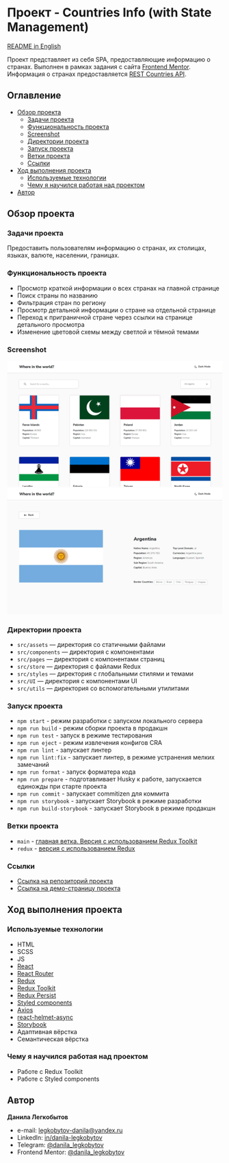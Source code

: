 # Проект - Countries Info (with State Management)

[README in English](./README-en.md)

Проект представляет из себя SPA, предоставляющие информацию о странах. Выполнен в рамках задания с сайта [Frontend Mentor](https://www.frontendmentor.io). Информация о странах предоставляется [REST Countries API](https://restcountries.com).

## Оглавление

- [Обзор проекта](#обзор-проекта)
  - [Задачи проекта](#задачи-проекта)
  - [Функциональность проекта](#функциональность-проекта)
  - [Screenshot](#screenshot)
  - [Директории проекта](#директории-проекта)
  - [Запуск проекта](#запуск-проекта)
  - [Ветки проекта](#ветки-проекта)
  - [Ссылки](#ссылки)
- [Ход выполнения проекта](#ход-выполнения-проекта)
  - [Используемые технологии](#используемые-технологии)
  - [Чему я научился работая над проектом](#чему-я-научился-работая-над-проектом)
- [Автор](#автор)

## Обзор проекта

### Задачи проекта

Предоставить пользователям информацию о странах, их столицах, языках, валюте, населении, границах.

### Функциональность проекта

- Просмотр краткой информации о всех странах на главной странице
- Поиск страны по названию
- Фильтрация стран по региону
- Просмотр детальной информации о стране на отдельной странице
- Переход к приграничной стране через ссылки на странице детального просмотра
- Изменение цветовой схемы между светлой и тёмной темами

### Screenshot

![Home page screenshot](./screenshot/ci_home_lm.png)
![Detail page screenshot](./screenshot/ci_detail_lm.png)

### Директории проекта

- `src/assets` — директория со статичными файлами
- `src/components` — директория с компонентами
- `src/pages` — директория с компонентами страниц
- `src/store` — директория с файлами Redux
- `src/styles` — директория с глобальными стилями и темами
- `src/UI` — директория с компонентами UI
- `src/utils` — директория со вспомогательными утилитами

### Запуск проекта

- `npm start` - режим разработки с запуском локального сервера
- `npm run build` - режим сборки проекта в продакшн
- `npm run test` - запуск в режиме тестирования
- `npm run eject` - режим извлечения конфигов CRA
- `npm run lint` - запускает линтер
- `npm run lint:fix` - запускает линтер, в режиме устранения мелких замечаний
- `npm run format` - запуск форматера кода
- `npm run prepare` - подготавливает Husky к работе, запускается единожды при старте проекта
- `npm run commit` - запускает commitizen для коммита
- `npm run storybook` - запускает Storybook в режиме разработки
- `npm run build-storybook` - запускает Storybook в режиме продакшн

### Ветки проекта

- `main` - [главная ветка. Версия с использованием Redux Toolkit](https://github.com/Bjorn86/countries-info-sm/tree/main)
- `redux` - [версия с использованием Redux](https://github.com/Bjorn86/countries-info-sm/tree/redux)

### Ссылки

- [Ссылка на репозиторий проекта](https://github.com/Bjorn86/countries-info-sm)
- [Ссылка на демо-страницу проекта](https://bjorn86.github.io/countries-info-sm/)

## Ход выполнения проекта

### Используемые технологии

- HTML
- SCSS
- JS
- [React](https://react.dev/)
- [React Router](https://reactrouter.com/en/main)
- [Redux](https://redux.js.org/)
- [Redux Toolkit](https://redux-toolkit.js.org/)
- [Redux Persist](https://www.npmjs.com/package/redux-persist)
- [Styled components](https://styled-components.com/)
- [Axios](https://www.npmjs.com/package/axios)
- [react-helmet-async](https://www.npmjs.com/package/react-helmet-async)
- [Storybook](https://storybook.js.org/)
- Адаптивная вёрстка
- Семантическая вёрстка

### Чему я научился работая над проектом

- Работе с Redux Toolkit
- Работе с Styled components

## Автор

**Данила Легкобытов**

- e-mail: [legkobytov-danila@yandex.ru](mailto:legkobytov-danila@yandex.ru)
- LinkedIn: [in/danila-legkobytov](https://www.linkedin.com/in/danila-legkobytov/)
- Telegram: [@danila_legkobytov](https://t.me/danila_legkobytov)
- Frontend Mentor: [@danila_legkobytov](https://www.frontendmentor.io/profile/Bjorn86)
